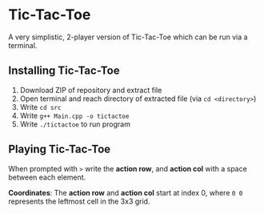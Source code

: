# Tic-Tac-Toe

A very simplistic, 2-player version of Tic-Tac-Toe which can be run via a terminal.

## Installing Tic-Tac-Toe

1) Download ZIP of repository and extract file
2) Open terminal and reach directory of extracted file (via `cd <directory>`)
3) Write `cd src` 
4) Write `g++ Main.cpp -o tictactoe`
5) Write `./tictactoe` to run program

## Playing Tic-Tac-Toe

When prompted with `>` write the **action row**, and **action col** with a space between each element.

**Coordinates**: The **action row** and **action col** start at index 0, where `0 0` represents the leftmost cell in the 3x3 grid.

